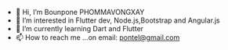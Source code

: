 - 👋 Hi, I’m Bounpone PHOMMAVONGXAY
- 👀 I’m interested in Flutter dev, Node.js,Bootstrap and Angular.js
- 🌱 I’m currently learning Dart and Flutter  
- 📫 How to reach me ...on email: pontel@gmail.com

<!---
ponetel/ponetel is a ✨ special ✨ repository because its `README.md` (this file) appears on your GitHub profile.
You can click the Preview link to take a look at your changes.
--->
